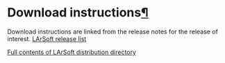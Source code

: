 Download instructions[¶](#Download-instructions)
================================================

Download instructions are linked from the release notes for the release of interest. [LArSoft release list](LArSoft_release_list)

[Full contents of LArSoft distribution directory](http://scisoft.fnal.gov/scisoft/bundles/larsoft)
